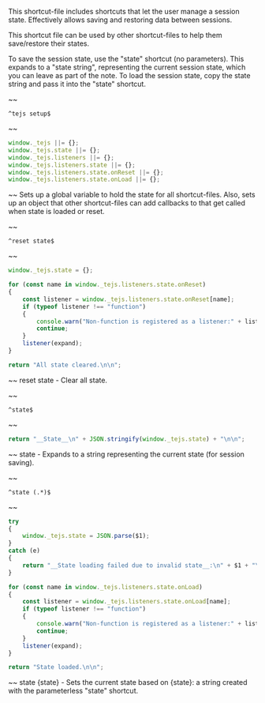 This shortcut-file includes shortcuts that let the user manage a session state.  Effectively allows saving and restoring data between sessions.

This shortcut file can be used by other shortcut-files to help them save/restore their states.

To save the session state, use the "state" shortcut (no parameters).  This expands to a "state string", representing the current session state, which you can leave as part of the note.  To load the session state, copy the state string and pass it into the "state" shortcut.


~~
```
^tejs setup$
```
~~
```js
window._tejs ||= {};
window._tejs.state ||= {};
window._tejs.listeners ||= {};
window._tejs.listeners.state ||= {};
window._tejs.listeners.state.onReset ||= {};
window._tejs.listeners.state.onLoad ||= {};
```
~~
Sets up a global variable to hold the state for all shortcut-files.  Also, sets up an object that other shortcut-files can add callbacks to that get called when state is loaded or reset.


~~
```
^reset state$
```
~~
```js
window._tejs.state = {};

for (const name in window._tejs.listeners.state.onReset)
{
	const listener = window._tejs.listeners.state.onReset[name];
	if (typeof listener !== "function")
	{
		console.warn("Non-function is registered as a listener:" + listener);
		continue;
	}
	listener(expand);
}

return "All state cleared.\n\n";
```
~~
reset state - Clear all state.


~~
```
^state$
```
~~
```js
return "__State__\n" + JSON.stringify(window._tejs.state) + "\n\n";
```
~~
state - Expands to a string representing the current state (for session saving).


~~
```
^state (.*)$
```
~~
```js
try
{
	window._tejs.state = JSON.parse($1);
}
catch (e)
{
	return "__State loading failed due to invalid state__:\n" + $1 + "\n\n";
}

for (const name in window._tejs.listeners.state.onLoad)
{
	const listener = window._tejs.listeners.state.onLoad[name];
	if (typeof listener !== "function")
	{
		console.warn("Non-function is registered as a listener:" + listener);
		continue;
	}
	listener(expand);
}

return "State loaded.\n\n";
```
~~
state {state} - Sets the current state based on {state}: a string created with the parameterless "state" shortcut.

